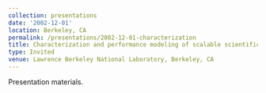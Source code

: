 ```yaml
---
collection: presentations
date: '2002-12-01'
location: Berkeley, CA
permalink: /presentations/2002-12-01-characterization
title: Characterization and performance modeling of scalable scientific applications
type: Invited
venue: Lawrence Berkeley National Laboratory, Berkeley, CA
---
```


Presentation materials.
